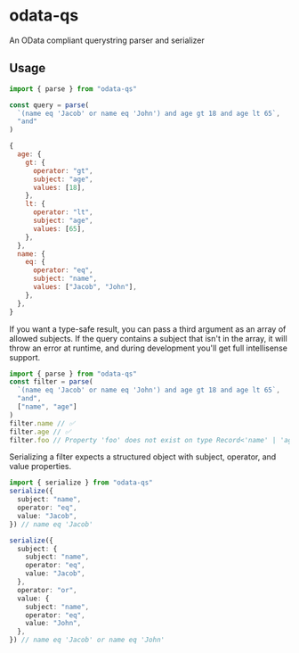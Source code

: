 # odata-qs

An OData compliant querystring parser and serializer

## Usage

```js
import { parse } from "odata-qs"

const query = parse(
  `(name eq 'Jacob' or name eq 'John') and age gt 18 and age lt 65`,
  "and"
)

{
  age: {
    gt: {
      operator: "gt",
      subject: "age",
      values: [18],
    },
    lt: {
      operator: "lt",
      subject: "age",
      values: [65],
    },
  },
  name: {
    eq: {
      operator: "eq",
      subject: "name",
      values: ["Jacob", "John"],
    },
  },
}
```

If you want a type-safe result, you can pass a third argument as an array of allowed subjects. If the query contains a subject that isn't in the array, it will throw an error at runtime, and during development you'll get full intellisense support.

```js
import { parse } from "odata-qs"
const filter = parse(
  `(name eq 'Jacob' or name eq 'John') and age gt 18 and age lt 65`,
  "and",
  ["name", "age"]
)
filter.name // ✅
filter.age // ✅
filter.foo // Property 'foo' does not exist on type Record<'name' | 'age', …>
```

Serializing a filter expects a structured object with subject, operator, and value properties.

```ts
import { serialize } from "odata-qs"
serialize({
  subject: "name",
  operator: "eq",
  value: "Jacob",
}) // name eq 'Jacob'

serialize({
  subject: {
    subject: "name",
    operator: "eq",
    value: "Jacob",
  },
  operator: "or",
  value: {
    subject: "name",
    operator: "eq",
    value: "John",
  },
}) // name eq 'Jacob' or name eq 'John'
```
